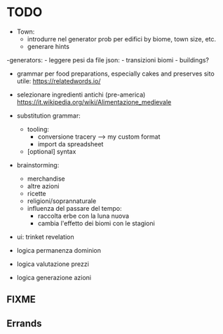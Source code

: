 # TODO

- Town:
	- introdurre nel generator prob per edifici by biome, town size, etc.
	- generare hints

-generators:
	- leggere pesi da file json:
		- transizioni biomi
		- buildings?

+ grammar per food preparations, especially cakes and preserves
	sito utile: https://relatedwords.io/
+ selezionare ingredienti antichi (pre-america)
	https://it.wikipedia.org/wiki/Alimentazione_medievale
	
+ substitution grammar:
	+ tooling:
		- conversione tracery --> my custom format
		- import da spreadsheet
	+ [optional] syntax

+ brainstorming:
	- merchandise
	- altre azioni
	- ricette
	- religioni/soprannaturale
	- influenza del passare del tempo:
		- raccolta erbe con la luna nuova
		- cambia l'effetto dei biomi con le stagioni

+ ui: trinket revelation

+ logica permanenza dominion
+ logica valutazione prezzi
+ logica generazione azioni


## FIXME


## Errands

